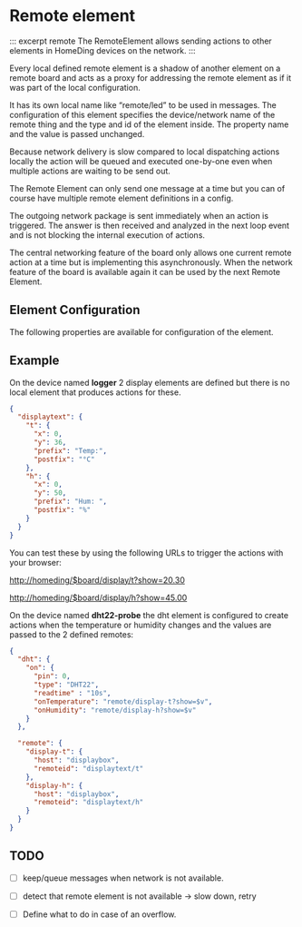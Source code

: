 # Remote element

::: excerpt remote
The RemoteElement allows sending actions to other elements in HomeDing devices on the network.
:::


Every local defined remote element is a shadow of another element on a remote board and acts as a proxy for addressing the remote element as if it was part of the local configuration.

It has its own local name like “remote/led” to be used in messages. The configuration of this element specifies the device/network name of the remote thing and the type and id of the element inside. The property name and the value is passed unchanged.

Because network delivery is slow compared to local dispatching actions locally the action will be queued and executed one-by-one even when multiple actions are waiting to be send  out.

The Remote Element can only send one message at a time but you can of course have multiple remote element definitions in a config.

The outgoing network package  is sent immediately when an action is triggered. The answer is then received and analyzed in the next loop event and is not blocking the internal execution of actions.

The central networking feature of the board only allows one current remote action at a time but is implementing this asynchronously. When the network feature of the board is available again it can be used by the next Remote Element.


## Element Configuration

The following properties are available for configuration of the element.

<object data="/element.svg?remote" type="image/svg+xml"></object>

<!-- missing property descriptions ??? -->


## Example

On the 	device named **logger** 2 display elements are defined but there is no local element that produces actions for these.

```JSON
{
  "displaytext": {
    "t": {
      "x": 0,
      "y": 36,
      "prefix": "Temp:",
      "postfix": "°C"
    },
    "h": {
      "x": 0,
      "y": 50,
      "prefix": "Hum: ",
      "postfix": "%"
    }
  }
}
```

You can test these by using the following URLs to trigger the actions with your browser:

<http://homeding/$board/display/t?show=20.30>

<http://homeding/$board/display/h?show=45.00>

On the device named **dht22-probe** the dht element is configured to create actions when the temperature or humidity changes and the values are passed to the 2 defined remotes:

```JSON
{
  "dht": {
    "on": {
      "pin": 0,
      "type": "DHT22",
      "readtime" : "10s",
      "onTemperature": "remote/display-t?show=$v",
      "onHumidity": "remote/display-h?show=$v"
    }
  },

  "remote": {
    "display-t": {
      "host": "displaybox",
      "remoteid": "displaytext/t"
    },
    "display-h": {
      "host": "displaybox",
      "remoteid": "displaytext/h"
    }
  }
}
```

## TODO
- [ ] keep/queue messages when network is not available.
- [ ] detect that remote element is not available -> slow down, retry
- [ ] Define what to do in case of an overflow.

